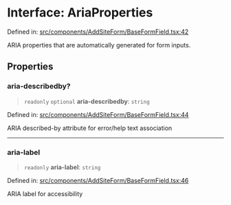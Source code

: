 # Interface: AriaProperties

Defined in: [src/components/AddSiteForm/BaseFormField.tsx:42](https://github.com/Nick2bad4u/Uptime-Watcher/blob/main/src/components/AddSiteForm/BaseFormField.tsx#L42)

ARIA properties that are automatically generated for form inputs.

## Properties

### aria-describedby?

> `readonly` `optional` **aria-describedby**: `string`

Defined in: [src/components/AddSiteForm/BaseFormField.tsx:44](https://github.com/Nick2bad4u/Uptime-Watcher/blob/main/src/components/AddSiteForm/BaseFormField.tsx#L44)

ARIA described-by attribute for error/help text association

***

### aria-label

> `readonly` **aria-label**: `string`

Defined in: [src/components/AddSiteForm/BaseFormField.tsx:46](https://github.com/Nick2bad4u/Uptime-Watcher/blob/main/src/components/AddSiteForm/BaseFormField.tsx#L46)

ARIA label for accessibility
